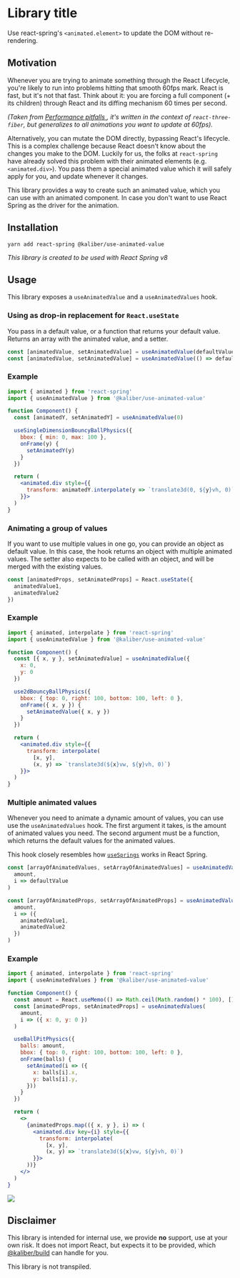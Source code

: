 # Library title
Use react-spring's `<animated.element>` to update the DOM without re-rendering.

## Motivation
Whenever you are trying to animate something through the React Lifecycle, you're likely to run into problems hitting that smooth 60fps mark. React is fast, but it's not that fast. Think about it: you are forcing a full component (+ its children) through React and its diffing mechanism 60 times per second. 

*(Taken from [Performance pitfalls
](https://github.com/pmndrs/react-three-fiber/blob/master/markdown/pitfalls.md), it's written in the context of `react-three-fiber`, but generalizes to all animations you want to update at 60fps).*

Alternatively, you can mutate the DOM directly, bypassing React's lifecycle. This is a complex challenge because React doesn't know about the changes you make to the DOM. Luckily for us, the folks at `react-spring` have already solved this problem with their animated elements (e.g. `<animated.div>`). You pass them a special animated value which it will safely apply for you, and update whenever it changes.

This library provides a way to create such an animated value, which you can use with an animated component. In case you don't want to use React Spring as the driver for the animation. 

## Installation

```
yarn add react-spring @kaliber/use-animated-value
```

_This library is created to be used with React Spring v8_

## Usage
This library exposes a `useAnimatedValue` and a `useAnimatedValues` hook. 

### Using as drop-in replacement for `React.useState`
You pass in a default value, or a function that returns your default value. Returns an array with the animated value, and a setter. 

```js
const [animatedValue, setAnimatedValue] = useAnimatedValue(defaultValue)
const [animatedValue, setAnimatedValue] = useAnimatedValue(() => defaultValue)
```

### Example

```jsx
import { animated } from 'react-spring'
import { useAnimatedValue } from '@kaliber/use-animated-value'

function Component() {
  const [animatedY, setAnimatedY] = useAnimatedValue(0)

  useSingleDimensionBouncyBallPhysics({
    bbox: { min: 0, max: 100 },
    onFrame(y) {
      setAnimatedY(y)
    }
  })

  return (
    <animated.div style={{ 
      transform: animatedY.interpolate(y => `translate3d(0, ${y}vh, 0)`)
    }}>
  )
}
```

### Animating a group of values

If you want to use multiple values in one go, you can provide an object as default value. In this case, the hook returns an object with multiple animated values. The setter also expects to be called with an object, and will be merged with the existing values.

```js
const [animatedProps, setAnimatedProps] = React.useState({
  animatedValue1,
  animatedValue2
})
```

### Example

```jsx
import { animated, interpolate } from 'react-spring'
import { useAnimatedValue } from '@kaliber/use-animated-value'

function Component() {
  const [{ x, y }, setAnimatedValue] = useAnimatedValue({ 
    x: 0, 
    y: 0 
  })

  use2dBouncyBallPhysics({
    bbox: { top: 0, right: 100, bottom: 100, left: 0 },
    onFrame({ x, y }) {
      setAnimatedValue({ x, y })
    }
  })

  return (
    <animated.div style={{ 
      transform: interpolate(
        [x, y],
        (x, y) => `translate3d(${x}vw, ${y}vh, 0)`)
    }}>
  )
}
```

### Multiple animated values
Whenever you need to animate a dynamic amount of values, you can use use the `useAnimatedValues` hook. The first argument it takes, is the amount of animated values you need. The second argument must be a function, which returns the default values for the animated values. 

This hook closely resembles how [`useSprings`](https://www.react-spring.io/docs/hooks/use-springs) works in React Spring.

```js
const [arrayOfAnimatedValues, setArrayOfAnimatedValues] = useAnimatedValues(
  amount, 
  i => defaultValue
)
```
```js
const [arrayOfAnimatedProps, setArrayOfAnimatedProps] = useAnimatedValues(
  amount, 
  i => ({
    animatedValue1,
    animatedValue2
  })
)
```

### Example
```jsx
import { animated, interpolate } from 'react-spring'
import { useAnimatedValues } from '@kaliber/use-animated-value'

function Component() {
  const amount = React.useMemo(() => Math.ceil(Math.random() * 100), [])
  const [animatedProps, setAnimatedProps] = useAnimatedValues(
    amount, 
    i => ({ x: 0, y: 0 })
  )

  useBallPitPhysics({
    balls: amount,
    bbox: { top: 0, right: 100, bottom: 100, left: 0 },
    onFrame(balls) {
      setAnimated(i => ({
        x: balls[i].x,
        y: balls[i].y,
      }))
    }
  })

  return (
    <>
      {animatedProps.map(({ x, y }, i) => (
        <animated.div key={i} style={{ 
          transform: interpolate(
            [x, y],
            (x, y) => `translate3d(${x}vw, ${y}vh, 0)`)
        }}>
      ))}
    </>
  )
}
```

![](https://media.giphy.com/media/l2JhL0Gpfbvs4Y07K/giphy.gif)

## Disclaimer
This library is intended for internal use, we provide __no__ support, use at your own risk. It does not import React, but expects it to be provided, which [@kaliber/build](https://kaliberjs.github.io/build/) can handle for you.

This library is not transpiled.
